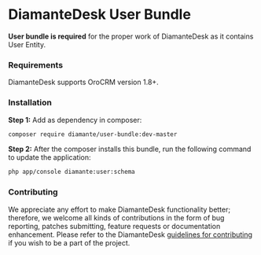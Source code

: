# DiamanteDesk User Bundle #

**User bundle is required** for the proper work of DiamanteDesk as it contains User Entity.

### Requirements ###

DiamanteDesk supports OroCRM version 1.8+.

### Installation ###

**Step 1:** Add as dependency in composer: 

```bash
composer require diamante/user-bundle:dev-master
```

**Step 2:** After the composer installs this bundle, run the following command to update the application:

```bash
php app/console diamante:user:schema
```

### Contributing

We appreciate any effort to make DiamanteDesk functionality better; therefore, we welcome all kinds of contributions in the form of bug reporting, patches submitting, feature requests or documentation enhancement. Please refer to the DiamanteDesk [guidelines for contributing](http://docs.diamantedesk.com/en/latest/developer-guide/contributing.html) if you wish to be a part of the project.

